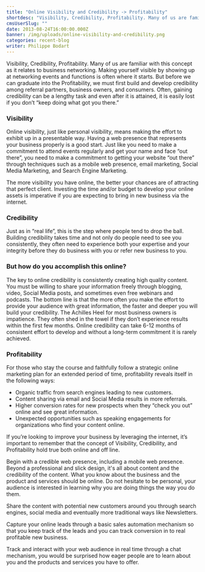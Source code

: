 ```yaml
---
title: "Online Visibility and Credibility -> Profitability"
shortdesc: "Visibility, Credibility, Profitability. Many of us are familiar with this concept as it relates to business networking. Making yourself visible by showing up at networking events and functions is often where it starts. But before we can graduate into the Profitability, we must first build and develop credibility among referral partners, business owners, and consumers. Often, gaining credibility can be a lengthy task and even after it is attained, it is easily lost if you don’t “keep doing what got you there.”"
cmsUserSlug: ""
date: 2013-08-24T16:00:00.000Z
banner: /img/uploads/online-visibility-and-credibility.png
categories: recent-blog
writer: Philippe Bodart
---
```


Visibility, Credibility, Profitability. Many of us are familiar with this concept as it relates to business networking. Making yourself visible by showing up at networking events and functions is often where it starts. But before we can graduate into the Profitability, we must first build and develop credibility among referral partners, business owners, and consumers. Often, gaining credibility can be a lengthy task and even after it is attained, it is easily lost if you don’t “keep doing what got you there.”

### Visibility

Online visibility, just like personal visibility, means making the effort to exhibit up in a presentable way. Having a web presence that represents your business properly is a good start. Just like you need to make a commitment to attend events regularly and get your name and face “out there”, you need to make a commitment to getting your website “out there” through techniques such as a mobile web presence, email marketing, Social Media Marketing, and Search Engine Marketing.

The more visibility you have online, the better your chances are of attracting that perfect client. Investing the time and/or budget to develop your online assets is imperative if you are expecting to bring in new business via the internet.
 
### Credibility

Just as in “real life”, this is the step where people tend to drop the ball. Building credibility takes time and not only do people need to see you consistently, they often need to experience both your expertise and your integrity before they do business with you or refer new business to you.

### But how do you accomplish this online?

The key to online credibility is consistently creating high quality content. You must be willing to share your information freely through blogging, video, Social Media posts, and sometimes even free webinars and podcasts. The bottom line is that the more often you make the effort to provide your audience with great information, the faster and deeper you will build your credibility. The Achilles Heel for most business owners is impatience. They often shed in the towel if they don’t experience results within the first few months. Online credibility can take 6-12 months of consistent effort to develop and without a long-term commitment it is rarely achieved.

### Profitability 

For those who stay the course and faithfully follow a strategic online marketing plan for an extended period of time, profitability reveals itself in the following ways: 
<ul class="circle-list"><li>Organic traffic from search engines leading to new customers.</li><li>Content sharing via email and Social Media results in more referrals.</li><li>Higher conversion rates for new prospects when they “check you out” online and see great information.</li><li>Unexpected opportunities such as speaking engagements for organizations who find your content online.</li></ul>

If you’re looking to improve your business by leveraging the internet, it’s important to remember that the concept of Visibility, Credibility, and Profitability hold true both online and off line.

Begin with a credible web presence, including a mobile web presence. Beyond a professional and slick design, it's all about content and the credibility of the content. What you know about the business and the product and services should be online. Do not hesitate to be personal, your audience is interested in learning why you are doing things the way you do them.

Share the content with potential new customers around you through search engines, social media and eventually more traditional ways like Newsletters.

Capture your online leads through a basic sales automation mechanism so that you keep track of the leads and you can track conversion in to real profitable new business.

Track and interact with your web audience in real time through a chat mechanism, you would be surprised how eager people are to learn about you and the products and services you have to offer.